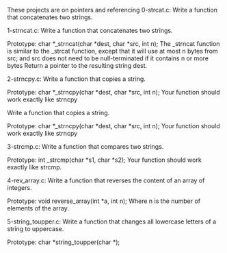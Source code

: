 These projects are on pointers and referencing
0-strcat.c: Write a function that concatenates two strings.

1-strncat.c: Write a function that concatenates two strings.

Prototype: char *_strncat(char *dest, char *src, int n);
The _strncat function is similar to the _strcat function, except that
it will use at most n bytes from src; and
src does not need to be null-terminated if it contains n or more bytes
Return a pointer to the resulting string dest.



2-strncpy.c: Write a function that copies a string.

Prototype: char *_strncpy(char *dest, char *src, int n);
Your function should work exactly like strncpy

Write a function that copies a string.

Prototype: char *_strncpy(char *dest, char *src, int n);
Your function should work exactly like strncpy


3-strcmp.c: Write a function that compares two strings.

Prototype: int _strcmp(char *s1, char *s2);
Your function should work exactly like strcmp.

4-rev_array.c: Write a function that reverses the content of an array of integers.

Prototype: void reverse_array(int *a, int n);
Where n is the number of elements of the array.


5-string_toupper.c: Write a function that changes all lowercase letters of a string to uppercase.

Prototype: char *string_toupper(char *);